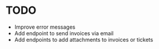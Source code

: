 # TODO

* Improve error messages
* Add endpoint to send invoices via email
* Add endpoints to add attachments to invoices or tickets

